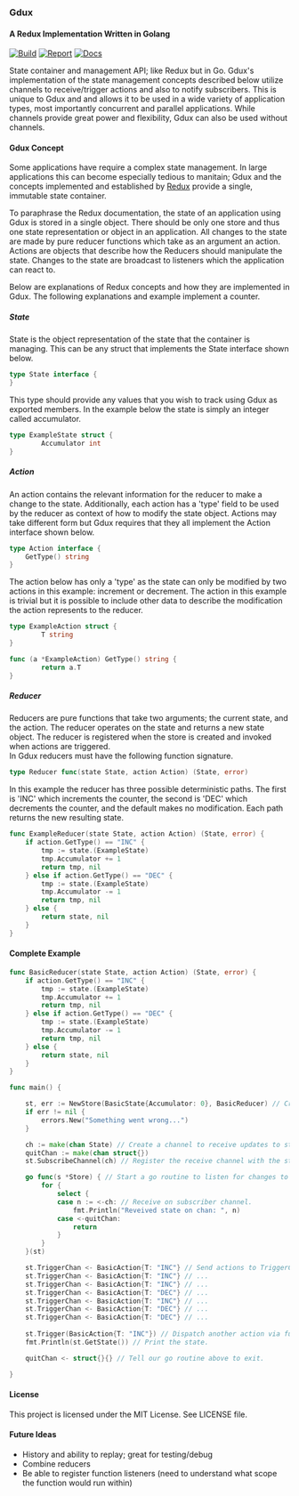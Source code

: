 <p align="center">
<h3>Gdux</h3>
<h4>A Redux Implementation Written in Golang</h4>
<a href="https://travis-ci.org/cbergoon/gdux"><img src="https://travis-ci.org/cbergoon/gdux.svg?branch=master" alt="Build"></a>
<a href="https://goreportcard.com/report/github.com/cbergoon/gdux"><img src="https://goreportcard.com/badge/github.com/cbergoon/gdux" alt="Report"></a>
<a href="https://godoc.org/github.com/cbergoon/gdux"><img src="https://img.shields.io/badge/godoc-reference-brightgreen.svg" alt="Docs"></a>
</p>

State container and management API; like Redux but in Go. Gdux's implementation of the state management concepts 
described below utilize channels to receive/trigger actions and also to notify subscribers. This is unique to Gdux and 
and allows it to be used in a wide variety of application types, most importantly concurrent and parallel applications. 
While channels provide great power and flexibility, Gdux can also be used without channels. 

#### Gdux Concept
Some applications have require a complex state management. In large applications this can become especially tedious to 
manitain; Gdux and the concepts implemented and established by [Redux](https://github.com/reactjs/redux) provide a 
single, immutable state container.
 
To paraphrase the Redux documentation, the state of an application using Gdux is stored in a single object. There should 
be only one store and thus one state representation or object in an application. All changes to the state are made by 
pure reducer functions which take as an argument an action. Actions are objects that describe how the Reducers should 
manipulate the state. Changes to the state are broadcast to listeners which the application can react to.

Below are explanations of Redux concepts and how they are implemented in Gdux. The following explanations and example 
implement a counter. 

##### State
State is the object representation of the state that the container is managing. This can be any struct that implements 
the State interface shown below. 
```go
type State interface {
}
```
This type should provide any values that you wish to track using Gdux as exported members. In the example below the state
is simply an integer called accumulator. 
```go
type ExampleState struct {
        Accumulator int
}
```
##### Action
An action contains the relevant information for the reducer to make a change to the state. Additionally, each action has a
'type' field to be used by the reducer as context of how to modify the state object. Actions may take different form but 
Gdux requires that they all implement the Action interface shown below. 
```go
type Action interface {
	GetType() string
}
```
The action below has only a 'type' as the state can only be modified by two actions in this example: increment or decrement. The 
action in this example is trivial but it is possible to include other data to describe the modification the action 
represents to the reducer. 
```go
type ExampleAction struct {
        T string
}

func (a *ExampleAction) GetType() string {
        return a.T
}
```

##### Reducer
Reducers are pure functions that take two arguments; the current state, and the action. The reducer operates on the state
and returns a new state object. The reducer is registered when the store is created and invoked when actions are triggered.  
In Gdux reducers must have the following function signature. 
```go
type Reducer func(state State, action Action) (State, error)
```
In this example the reducer has three possible deterministic paths. The first is 'INC' which increments the counter, the 
second is 'DEC' which decrements the counter, and the default makes no modification. Each path returns the new resulting 
state.
```go
func ExampleReducer(state State, action Action) (State, error) {
	if action.GetType() == "INC" {
		tmp := state.(ExampleState)
		tmp.Accumulator += 1
		return tmp, nil
	} else if action.GetType() == "DEC" {
		tmp := state.(ExampleState)
		tmp.Accumulator -= 1
		return tmp, nil
	} else {
		return state, nil
	}
}
```

#### Complete Example
```go
func BasicReducer(state State, action Action) (State, error) {
	if action.GetType() == "INC" {
		tmp := state.(ExampleState)
		tmp.Accumulator += 1
		return tmp, nil
	} else if action.GetType() == "DEC" {
		tmp := state.(ExampleState)
		tmp.Accumulator -= 1
		return tmp, nil
	} else {
		return state, nil
	}
}

func main() {

	st, err := NewStore(BasicState{Accumulator: 0}, BasicReducer) // Create a new store with an initial state and the reducer function. 
	if err != nil {
        errors.New("Something went wrong...")
	}

	ch := make(chan State) // Create a channel to receive updates to state on.
	quitChan := make(chan struct{}) 
	st.SubscribeChannel(ch) // Register the receive channel with the store. This can be done for as many channels as necessary.

	go func(s *Store) { // Start a go routine to listen for changes to state.
		for {
			select {
			case n := <-ch: // Receive on subscriber channel.
				fmt.Println("Reveived state on chan: ", n)
			case <-quitChan:
				return
			}
		}
	}(st)

	st.TriggerChan <- BasicAction{T: "INC"} // Send actions to TriggerChan to dispatch actions to store.
	st.TriggerChan <- BasicAction{T: "INC"} // ...
	st.TriggerChan <- BasicAction{T: "INC"} // ...
	st.TriggerChan <- BasicAction{T: "DEC"} // ...
	st.TriggerChan <- BasicAction{T: "INC"} // ...
	st.TriggerChan <- BasicAction{T: "DEC"} // ...
	st.TriggerChan <- BasicAction{T: "DEC"} // ...
	
	st.Trigger(BasicAction{T: "INC"}) // Dispatch another action via function call.
	fmt.Println(st.GetState()) // Print the state.

	quitChan <- struct{}{} // Tell our go routine above to exit.

}
```

#### License 

This project is licensed under the MIT License. See LICENSE file. 

#### Future Ideas
* History and ability to replay; great for testing/debug
* Combine reducers 
* Be able to register function listeners (need to understand what scope the function would run within)
